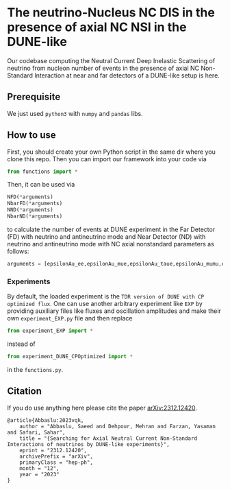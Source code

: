 # The neutrino-Nucleus NC DIS in the presence of axial NC NSI in the DUNE-like
Our codebase computing the Neutral Current Deep Inelastic Scattering of neutrino from nucleon number of events in the presence of axial NC Non-Standard Interaction at near and far detectors of a DUNE-like setup is here.

## Prerequisite
We just used `python3` with `numpy` and `pandas` libs.

## How to use
First, you should create your own Python script in the same dir where you clone this repo. Then you can import our framework into your code via
```python
from functions import *
```
Then, it can be used via
```python
NFD(*arguments)
NbarFD(*arguments)
NND(*arguments)
NbarND(*arguments)
```
to calculate the number of events at DUNE experiment in the Far Detector (FD) with neutrino and antineutrino mode and Near Detector (ND) with neutrino and antineutrino mode with NC axial nonstandard parameters as follows:
```python
arguments = [epsilonAu_ee,epsilonAu_mue,epsilonAu_taue,epsilonAu_mumu,epsilonAu_taumu,epsilonAu_tautau,epsilonAd_ee,epsilonAd_mue,epsilonAd_taue,epsilonAd_mumu,epsilonAd_taumu,epsilonAd_tautau,epsilonAs_ee,epsilonAs_mue,epsilonAs_taue,epsilonAs_mumu,epsilonAs_taumu,epsilonAs_tautau]
```

### Experiments
By default, the loaded experiment is the `TDR version of DUNE with CP optimized flux`. One can use another arbitrary experiment like `EXP` by providing auxiliary files like fluxes and oscillation amplitudes and make their own `experiment_EXP.py` file and then replace
```python
from experiment_EXP import *
```
instead of
```python
from experiment_DUNE_CPOptimized import *
```
in the `functions.py`.

## Citation
If you do use anything here please cite the paper [arXiv:2312.12420](http://arxiv.org/abs/2312.12420).
```
@article{Abbaslu:2023vqk,
    author = "Abbaslu, Saeed and Dehpour, Mehran and Farzan, Yasaman and Safari, Sahar",
    title = "{Searching for Axial Neutral Current Non-Standard Interactions of neutrinos by DUNE-like experiments}",
    eprint = "2312.12420",
    archivePrefix = "arXiv",
    primaryClass = "hep-ph",
    month = "12",
    year = "2023"
}
```
